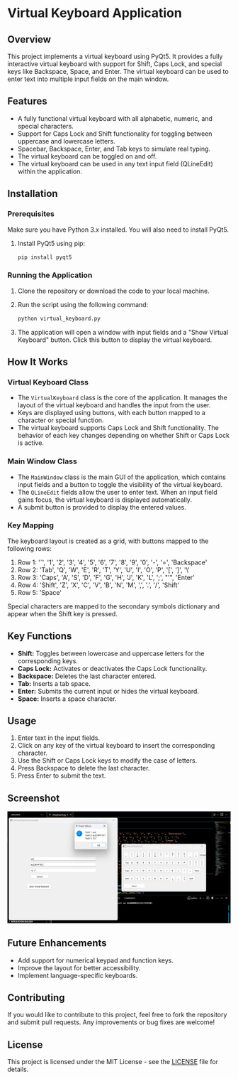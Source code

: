 # Virtual Keyboard Application

## Overview

This project implements a virtual keyboard using PyQt5. It provides a fully interactive virtual keyboard with support for Shift, Caps Lock, and special keys like Backspace, Space, and Enter. The virtual keyboard can be used to enter text into multiple input fields on the main window.

## Features

- A fully functional virtual keyboard with all alphabetic, numeric, and special characters.
- Support for Caps Lock and Shift functionality for toggling between uppercase and lowercase letters.
- Spacebar, Backspace, Enter, and Tab keys to simulate real typing.
- The virtual keyboard can be toggled on and off.
- The virtual keyboard can be used in any text input field (QLineEdit) within the application.

## Installation

### Prerequisites

Make sure you have Python 3.x installed. You will also need to install PyQt5.

1. Install PyQt5 using pip:
    ```bash
    pip install pyqt5
    ```

### Running the Application

1. Clone the repository or download the code to your local machine.
2. Run the script using the following command:
    ```bash
    python virtual_keyboard.py
    ```

3. The application will open a window with input fields and a "Show Virtual Keyboard" button. Click this button to display the virtual keyboard.

## How It Works

### Virtual Keyboard Class

- The `VirtualKeyboard` class is the core of the application. It manages the layout of the virtual keyboard and handles the input from the user.
- Keys are displayed using buttons, with each button mapped to a character or special function.
- The virtual keyboard supports Caps Lock and Shift functionality. The behavior of each key changes depending on whether Shift or Caps Lock is active.

### Main Window Class

- The `MainWindow` class is the main GUI of the application, which contains input fields and a button to toggle the visibility of the virtual keyboard.
- The `QLineEdit` fields allow the user to enter text. When an input field gains focus, the virtual keyboard is displayed automatically.
- A submit button is provided to display the entered values.

### Key Mapping

The keyboard layout is created as a grid, with buttons mapped to the following rows:

1. Row 1: '`', '1', '2', '3', '4', '5', '6', '7', '8', '9', '0', '-', '=', 'Backspace'
2. Row 2: 'Tab', 'Q', 'W', 'E', 'R', 'T', 'Y', 'U', 'I', 'O', 'P', '[', ']', '\\'
3. Row 3: 'Caps', 'A', 'S', 'D', 'F', 'G', 'H', 'J', 'K', 'L', ';', "'", 'Enter'
4. Row 4: 'Shift', 'Z', 'X', 'C', 'V', 'B', 'N', 'M', ',', '.', '/', 'Shift'
5. Row 5: 'Space'

Special characters are mapped to the secondary symbols dictionary and appear when the Shift key is pressed.

## Key Functions

- **Shift:** Toggles between lowercase and uppercase letters for the corresponding keys.
- **Caps Lock:** Activates or deactivates the Caps Lock functionality.
- **Backspace:** Deletes the last character entered.
- **Tab:** Inserts a tab space.
- **Enter:** Submits the current input or hides the virtual keyboard.
- **Space:** Inserts a space character.

## Usage

1. Enter text in the input fields.
2. Click on any key of the virtual keyboard to insert the corresponding character.
3. Use the Shift or Caps Lock keys to modify the case of letters.
4. Press Backspace to delete the last character.
5. Press Enter to submit the text.

## Screenshot

![Screenshot](image.png)

## Future Enhancements

- Add support for numerical keypad and function keys.
- Improve the layout for better accessibility.
- Implement language-specific keyboards.

## Contributing

If you would like to contribute to this project, feel free to fork the repository and submit pull requests. Any improvements or bug fixes are welcome!

## License

This project is licensed under the MIT License - see the [LICENSE](LICENSE) file for details.
